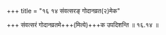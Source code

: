 +++
title = "१६ १४ संवत्सरङ् गोदानव्रत(२)मेक"

+++
संवत्सरं गोदानव्रतमे+++(मित्ये)+++क उपदिशन्ति ॥ १६.१४ ॥
